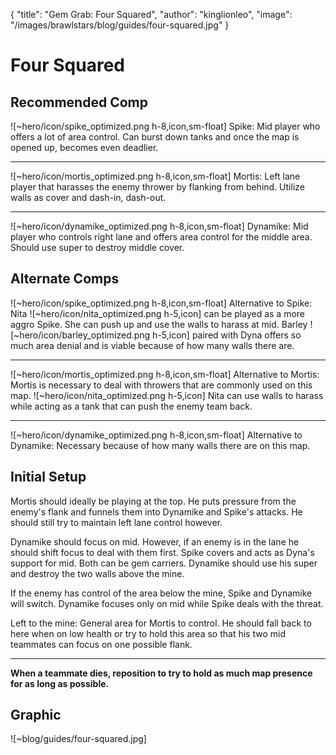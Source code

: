 { "title": "Gem Grab: Four Squared", "author": "kinglionleo", "image": "/images/brawlstars/blog/guides/four-squared.jpg" }

Four Squared
===

Recommended Comp
---

![~hero/icon/spike_optimized.png h-8,icon,sm-float] Spike: Mid player who offers a lot of area control. Can burst down tanks and once the map is opened up, becomes even deadlier. 

---

![~hero/icon/mortis_optimized.png h-8,icon,sm-float] Mortis: Left lane player that harasses the enemy thrower by flanking from behind. Utilize walls as cover and dash-in, dash-out.

---

![~hero/icon/dynamike_optimized.png h-8,icon,sm-float] Dynamike: Mid player who controls right lane and offers area control for the middle area. Should use super to destroy middle cover.

Alternate Comps
---

![~hero/icon/spike_optimized.png h-8,icon,sm-float] Alternative to Spike: Nita ![~hero/icon/nita_optimized.png h-5,icon] can be played as a more aggro Spike. She can push up and use the walls to harass at mid. Barley ![~hero/icon/barley_optimized.png h-5,icon] paired with Dyna offers so much area denial and is viable because of how many walls there are.

---

![~hero/icon/mortis_optimized.png h-8,icon,sm-float] Alternative to Mortis: Mortis is necessary to deal with throwers that are commonly used on this map. ![~hero/icon/nita_optimized.png h-5,icon] Nita can use walls to harass while acting as a tank that can push the enemy team back.

---

![~hero/icon/dynamike_optimized.png h-8,icon,sm-float] Alternative to Dynamike: Necessary because of how many walls there are on this map.

Initial Setup
---

Mortis should ideally be playing at the top. He puts pressure from the enemy's flank and funnels them into Dynamike and Spike's attacks. He should still try to maintain left lane control however.

Dynamike should focus on mid. However, if an enemy is in the lane he should shift focus to deal with them first. Spike covers and acts as Dyna's support for mid. Both can be gem carriers. Dynamike should use his super and destroy the two walls above the mine.

If the enemy has control of the area below the mine, Spike and Dynamike will switch. Dynamike focuses only on mid while Spike deals with the threat.

Left to the mine: General area for Mortis to control. He should fall back to here when on low health or try to hold this area so that his two mid teammates can focus on one possible flank.

---

**When a teammate dies, reposition to try to hold as much map presence for as long as possible.**

Graphic
---

![~blog/guides/four-squared.jpg]
